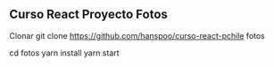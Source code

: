 ## Curso React Proyecto Fotos

Clonar
git clone https://github.com/hanspoo/curso-react-pchile fotos

cd fotos
yarn install
yarn start
